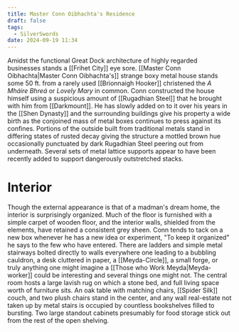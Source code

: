 ```yaml
---
title: Master Conn Oibhachta's Residence
draft: false
tags:
  - SilverSwords
date: 2024-09-19 11:34
---
```

Amidst the functional Great Dock architecture of highly regarded businesses stands a [[Frihet City]] eye sore. [[Master Conn Oibhachta|Master Conn Oibhachta's]] strange boxy metal house stands some 50 ft. from a rarely used [[Brionnaigh Hooker]] christened the *A Mháire Bhreá* or *Lovely Mary* in common. Conn constructed the house himself using a suspicious amount of [[Rugadhian Steel]] that he brought with him from [[Darkmount]]. He has slowly added on to it over his years in the [[Shen Dynasty]] and the surrounding buildings give his property a wide birth as the conjoined mass of metal boxes continues to press against its confines. Portions of the outside built from traditional metals stand in differing states of rusted decay giving the structure a mottled brown hue occasionally punctuated by dark Rugadhian Steel peering out from underneath. Several sets of metal lattice supports appear to have been recently added to support dangerously outstretched stacks.
# Interior
Though the external appearance is that of a madman's dream home, the interior is surprisingly organized. Much of the floor is furnished with a simple carpet of wooden floor, and the interior walls, shielded from the elements, have retained a consistent grey sheen. Conn tends to tack on a new box whenever he has a new idea or experiment, "To keep it organized" he says to the few who have entered. There are ladders and simple metal stairways bolted directly to walls everywhere one leading to a bubbling cauldron, a desk cluttered in paper, a [[Meyda-Circle]], a small forge, or truly anything one might imagine a [[Those who Work Meyda|Meyda-worker]] could be interesting and several things one might not. 
The central room hosts a large lavish rug on which a stone bed, and full living space worth of furniture sits. An oak table with matching chairs, [[Spider Silk]] couch, and two plush chairs stand in the center, and any wall real-estate not taken up by metal stairs is occupied by countless bookshelves filled to bursting. Two large standout cabinets presumably for food storage stick out from the rest of the open shelving.
